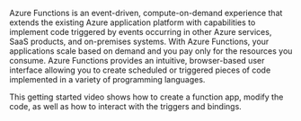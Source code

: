 Azure Functions is an event-driven, compute-on-demand experience that extends the existing Azure application platform with capabilities to implement code triggered by events occurring in other Azure services, SaaS products, and on-premises systems. With Azure Functions, your applications scale based on demand and you pay only for the resources you consume. Azure Functions provides an intuitive, browser-based user interface allowing you to create scheduled or triggered pieces of code implemented in a variety of programming languages. 

This getting started video shows how to create a function app, modify the code, as well as how to interact with the triggers and bindings.

